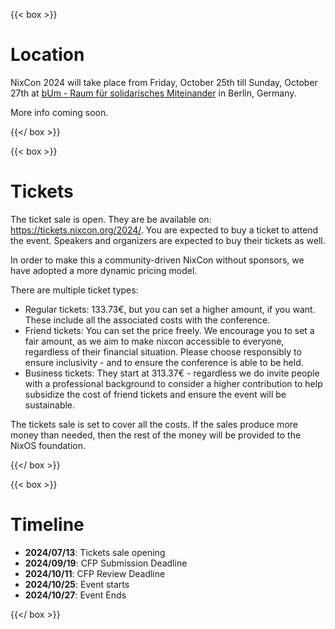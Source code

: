 ---
---

{{< box >}}

# Location

NixCon 2024 will take place from Friday, October 25th till Sunday, October 27th
at [bUm - Raum für solidarisches Miteinander](https://bum.berlin) in Berlin,
Germany.

More info coming soon.

{{</ box >}}

{{< box >}}

# Tickets

The ticket sale is open. They are be available on: https://tickets.nixcon.org/2024/. You are expected to buy a ticket to attend the event. Speakers and organizers are expected to buy their tickets as well.

In order to make this a community-driven NixCon without sponsors, we have adopted a more dynamic pricing model.

There are multiple ticket types:

- Regular tickets: 133.73€, but you can set a higher amount, if you want. These include all the associated costs with the conference.
- Friend tickets: You can set the price freely. We encourage you to set a fair amount, as we aim to make nixcon accessible to everyone, regardless of their financial situation. Please choose responsibly to ensure inclusivity - and to ensure the conference is able to be held.
- Business tickets: They start at 313.37€ - regardless we do invite people with a professional background to consider a higher contribution to help subsidize the cost of friend tickets and ensure the event will be sustainable.

The tickets sale is set to cover all the costs. If the sales produce more money than needed, then the rest of the money will be provided to the NixOS foundation.

{{</ box >}}

{{< box >}}

# Timeline

- **2024/07/13**: Tickets sale opening
- **2024/09/19**: CFP Submission Deadline
- **2024/10/11**: CFP Review Deadline
- **2024/10/25**: Event starts
- **2024/10/27**: Event Ends


{{</ box >}}
